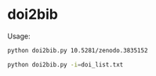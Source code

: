 # doi2bib

Usage:
```bash
python doi2bib.py 10.5281/zenodo.3835152
```

```bash
python doi2bib.py -i=doi_list.txt
```
